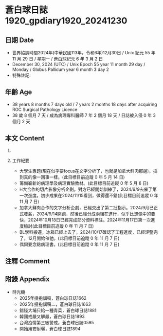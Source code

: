 [_metadata_:encoding]: - "utf-8"
[_metadata_:language]: - "zh-Hant-TW"
[_metadata_:fileformat]: - "markdown"
[_metadata_:MIME_type]: - "text/plain"
[_metadata_:markdown_version]: - "commonmark version 0.30"
[_metadata_:markdown_spec]: - "https://spec.commonmark.org/0.30/"

# 蒼白球日誌1920_gpdiary1920_20241230 #

## 日期 Date ##

* 世界協調時間2024年(中華民國113年，令和6年)12月30日 / Unix 紀元 55 年 11 月 29 日 / 星期一 / 蒼白球紀元 6 年 3 月 2 日
* December 30, 2024 (UTC) / Unix Epoch 55 year 11 month 29 day / Monday / Globus Pallidum year 6 month 3 day 2
* 特殊註記:

## 年齡 Age ##

* 38 years 8 months 7 days old / 7 years 2 months 18 days after acquiring ROC Surgical Pathology Licence
* 38 歲 8 個月 7 天 / 成為病理專科醫師 7 年 2 個月 18 天 / 日誌被入侵 0 年 3 個月 2 天

## 本文 Content ##

1. 

2. 工作紀要

    - 大學生專題(現在似乎要focus在文字分析了，也就是加拿大鮮肉那邊)。搞到真的像一回事一樣。(此目標目前追蹤 0 年 5 月 14 日)
    - 籌備嶄新的病理學及病理實驗教材。(此目標目前追蹤 0 年 5 月 8 日)
    - H大合作的切片影像分析企劃，對方已經開始訓練了，2024/9/9去催了第一次進度。初步成果在2024/11/15看到，做得還不錯(此目標目前追蹤 0 年 11 月 7 日)
    - 加拿大鮮肉合作的文字分析企劃，已經交出了第二批指示。2024/9月已正式發薪，2024/9/14開跑，然後已經分成兩組在進行，似乎比想像中的要快，2024年10月18日已經完成部分資料標注。2024年11月17日第一次進度檢討(此目標目前追蹤 0 年 11 月 7 日)
    - BL學科搬遷，冰箱已經上去了，2024/10/17確認了工程進度，已經評鑒完了，12月開始催他。(此目標目前追蹤 0 年 11 月 7 日)
    - 偶爾要念點病理書。(此目標目前追蹤 0 年 11 月 7 日)

## 注釋 Comment ##


## 附錄 Appendix ##

* 時光機
    - 2025年授袍講稿，蒼白球日誌1662
    - 2025年授袍講稿二，蒼白球日誌1663
    - 錯怪大埔只給一種青菜，蒼白球日誌1881
    - 韓國戒嚴又解嚴，蒼白球日誌1893
    - 台灣疫情第三級警戒，蒼白球日誌0595
    - 開始用安耐曬，蒼白球日誌1894
